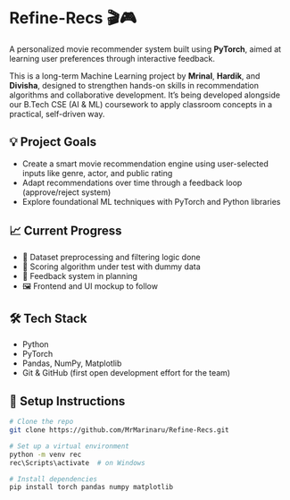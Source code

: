 # Refine-Recs 🎬🎮

A personalized movie recommender system built using **PyTorch**, aimed at learning user preferences through interactive feedback.

This is a long-term Machine Learning project by **Mrinal**, **Hardik**, and **Divisha**, designed to strengthen hands-on skills in recommendation algorithms and collaborative development. It’s being developed alongside our B.Tech CSE (AI & ML) coursework to apply classroom concepts in a practical, self-driven way.

## 💡 Project Goals
- Create a smart movie recommendation engine using user-selected inputs like genre, actor, and public rating
- Adapt recommendations over time through a feedback loop (approve/reject system)
- Explore foundational ML techniques with PyTorch and Python libraries

## 📈 Current Progress
- 🎯 Dataset preprocessing and filtering logic done
- 🧠 Scoring algorithm under test with dummy data
- 🔄 Feedback system in planning
- 🖼️ Frontend and UI mockup to follow

## 🛠️ Tech Stack
- Python
- PyTorch
- Pandas, NumPy, Matplotlib
- Git & GitHub (first open development effort for the team)

## 🚀 Setup Instructions
```bash
# Clone the repo
git clone https://github.com/MrMarinaru/Refine-Recs.git

# Set up a virtual environment
python -m venv rec
rec\Scripts\activate  # on Windows

# Install dependencies
pip install torch pandas numpy matplotlib
